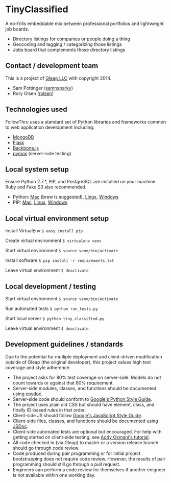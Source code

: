 TinyClassified
==========
A no-frills embeddable mix between professional portfolios and lightweight job boards.

 - Directory listings for companies or people doing a thing
 - Geocoding and tagging / categorizing those listings
 - Jobs board that complements those directory listings



Contact / development team
--------------------------
This is a project of [Gleap LLC](http://gleap.org) with copyright 2014.

 - Sam Pottinger ([samnsparky](http://gleap.org/))
 - Rory Olsen ([rolsen](https://github.com/rolsen))


Technologies used
-----------------
FollowThru uses a standard set of Python libraries and frameworks common to web application development including:

 - [MongoDB](http://www.mongodb.org/)
 - [Flask](http://flask.pocoo.org/)
 - [Backbone.js](http://backbonejs.org/)
 - [pymox](https://code.google.com/p/pymox/) (server-side testing)


Local system setup
------------------
Ensure Python 2.7.*, PIP, and PostgreSQL are installed on your machine. Ruby and Fake S3 also recommended.

 - Python: [Mac](http://docs.python-guide.org/en/latest/starting/install/osx/) (brew is suggested), [Linux](http://docs.python-guide.org/en/latest/starting/install/linux/), [Windows](http://www.python.org/)
 - PIP: [Mac](http://stackoverflow.com/questions/17271319/installing-pip-on-mac-os-x), [Linux](http://docs.python-guide.org/en/latest/starting/install/linux/), [Windows](http://stackoverflow.com/questions/4750806/how-to-install-pip-on-windows)


Local virtual environment setup
-------------------------------
Install VirtualEnv
```$ easy_install pip```

Create virtual environment
```$ virtualenv venv```

Start virtual environment
```$ source venv/bin/activate```

Install software
```$ pip install -r requirements.txt```

Leave virtual environment
```$ deactivate```


Local development / testing
---------------------------
Start virtual environment
```$ source venv/bin/activate```

Run automated tests
```$ python run_tests.py```

Start local server
```$ python tiny_classified.py```

Leave virtual environment
```$ deactivate```


Development guidelines / standards
----------------------------------
Due to the potential for mutliple deployment and client-driven modification outside of Gleap (the original developer), this project values high test coverage and style adherence.

 - The project asks for 80% test coverage on server-side. Models do not count towards or against that 80% requirement.
 - Server-side modules, classes, and functions should be documented using [epydoc](http://epydoc.sourceforge.net/).
 - Server-side code should conform to [Google's Python Style Guide](http://google-styleguide.googlecode.com/svn/trunk/pyguide.html).
 - The project uses plain old CSS but should have element, class, and finally ID-based rules in that order.
 - Client-side JS should follow [Google's JavaScript Style Guide](http://google-styleguide.googlecode.com/svn/trunk/javascriptguide.xml).
 - Client-side files, classes, and functions should be documented using [JSDoc](http://usejsdoc.org/).
 - Client-side automated tests are optional but encouraged. For help with getting started on client-side testing, see [Addy Osmani's tutorial](http://addyosmani.com/blog/unit-testing-backbone-js-apps-with-qunit-and-sinonjs/).
 - All code checked in (via Gleap) to master or a version release branch should go through code review.
 - Code produced during pair programming or for initial project bootstrapping does not require code review. However, the results of pair programming should still go through a pull request.
 - Engineers can perform a code review for themselves if another enigneer is not available within one working day.
